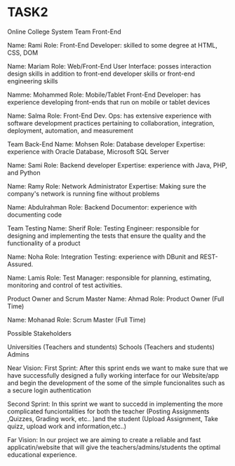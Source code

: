 # TASK2
Online College System
Team Front-End 

Name: Rami Role: Front-End Developer: skilled to some degree at HTML, CSS, DOM

Name: Mariam Role: Web/Front-End User Interface: posses interaction design skills in addition to front-end developer skills or front-end engineering skills

Namme: Mohammed Role: Mobile/Tablet Front-End Developer: has experience developing front-ends that run on mobile or tablet devices

Name: Salma Role: Front-End Dev. Ops: has extensive experience with software development practices pertaining to collaboration, integration, deployment, automation, and measurement

Team Back-End
Name: Mohsen Role: Database developer Expertise: experience with Oracle Database, Microsoft SQL Server

Name: Sami Role: Backend developer Expertise: experience with Java, PHP, and Python

Name: Ramy Role: Network Administrator Expertise: Making sure the company's network is running fine without problems

Name: Abdulrahman Role: Backend Documentor: experience with documenting code

Team Testing
Name: Sherif Role: Testing Engineer: responsible for designing and implementing the tests that ensure the quality and the functionality of a product 

Name: Noha Role: Integration Testing: experience with DBunit and REST-Assured.

Name: Lamis Role: Test Manager: responsible for planning, estimating, monitoring and control of test activities.

Product Owner and Scrum Master
Name: Ahmad Role: Product Owner (Full Time)

Name: Mohanad Role: Scrum Master (Full Time)

Possible Stakeholders

Universities (Teachers and stundents)
Schools (Teachers and students)
Admins

Near Vision:
  First Sprint: After this sprint ends we want to make sure that we have successfully designed a fully working interface for our Website/app and begin the development of the some of the simple funcionalites such as a secure login authentication

  Second Sprint: In this sprint we want to succedd in implementing the more complicated funciontalities for both the teacher (Posting Assignments ,Quizzes, Grading work, etc.. )and the student (Upload Assignment, Take quizz, upload work and information,etc..)


Far Vision:
In our project we are aiming to create a reliable and fast applicatin/website that will give the teachers/admins/students the optimal educational experience. 



